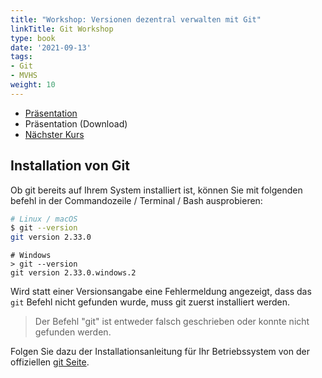 ```yaml
---
title: "Workshop: Versionen dezentral verwalten mit Git"
linkTitle: Git Workshop
type: book
date: '2021-09-13'
tags:
- Git
- MVHS
weight: 10
---
```


- [Präsentation](slides/git)
- Präsentation (Download)
- [Nächster Kurs](event/git-2021-2)

## Installation von Git

Ob git bereits auf Ihrem System installiert ist, können Sie mit folgenden befehl in der Commandozeile / Terminal / Bash ausprobieren:

```bash
# Linux / macOS
$ git --version
git version 2.33.0 
```

```pwsh
# Windows
> git --version
git version 2.33.0.windows.2
```

Wird statt einer Versionsangabe eine Fehlermeldung angezeigt, dass das `git` Befehl nicht gefunden wurde, muss git zuerst installiert werden.

> Der Befehl "git" ist entweder falsch geschrieben oder konnte nicht gefunden werden.

Folgen Sie dazu der Installationsanleitung für Ihr Betriebssystem von der offiziellen [git Seite](https://git-scm.com/).
